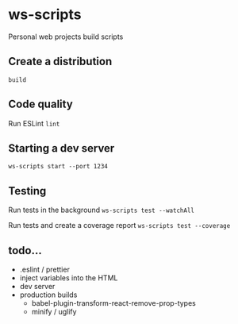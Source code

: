 # ws-scripts

Personal web projects build scripts

## Create a distribution
`build`

## Code quality
Run ESLint `lint`

## Starting a dev server
`ws-scripts start --port 1234`


## Testing
Run tests in the background `ws-scripts test --watchAll`

Run tests and create a coverage report `ws-scripts test --coverage`


## todo…
* .eslint / prettier
* inject variables into the HTML
* dev server
* production builds
	* babel-plugin-transform-react-remove-prop-types
	* minify / uglify